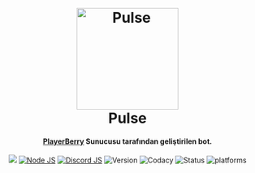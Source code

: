 <h1 align="center">
  <br>
  <a href="https://discordapp.com"><img src="http://i.imgur.com/ksz9FHE.png" alt="Pulse" width="200"></a>
  <br>
  Pulse
  <br>
</h1>
<h4 align="center"><a href="https://discord.gg/NamZayP" target="_blank">PlayerBerry</a> Sunucusu tarafından geliştirilen bot.</h4>
<p align="center">
  <a><img src="https://david-dm.org/kendinikertenkelebek/Pulse.svg"></a>
  <a href="http://nodejs.org"><img src="https://img.shields.io/badge/Node.js-10.6.0-blue.svg" alt="Node JS"></a>
  <a href="https://discord.js.org/"><img src="https://img.shields.io/badge/Discord.js-12.0.0%23dev-blue.svg" alt="Discord JS"></a>
  <a><img src="https://img.shields.io/badge/Version-0.9.0-blue.svg" alt="Version"></a>
  <a><img src="https://img.shields.io/badge/codacy-A-green.svg" alt="Codacy"</a>
  <a><img src="https://img.shields.io/badge/status-BETA-orenge.svg" alt="Status"</a>
  <a><img src="https://img.shields.io/badge/platform-mac%20%7C%20linux%20%7C%20win-red.svg" alt="platforms"</a>
</p>
